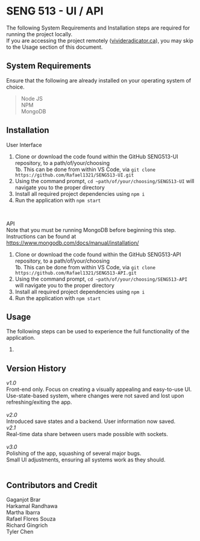 # SENG 513 - UI / API

The following System Requirements and Installation steps are required for running the project locally. </br>
If you are accessing the project remotely ([vivideradicator.ca](vivideradicator.ca)), you may skip to the Usage section of this document. </br>

## System Requirements
Ensure that the following are already installed on your operating system of choice. </br>
> Node JS </br>
> NPM </br>
> MongoDB

## Installation
User Interface
1. Clone or download the code found within the GitHub SENG513-UI repository, to a path/of/your/choosing </br>
1b. This can be done from within VS Code, via `git clone https://github.com/Rafael1321/SENG513-UI.git` </br>
2. Using the command prompt, `cd ~path/of/your/choosing/SENG513-UI` will navigate you to the proper directory </br>
3. Install all required project dependencies using `npm i` </br>
4. Run the application with `npm start` </br>
</br>

API <br>
Note that you must be running MongoDB before beginning this step. </br> 
Instructions can be found at https://www.mongodb.com/docs/manual/installation/ </br>
1. Clone or download the code found within the GitHub SENG513-API repository, to a path/of/your/choosing </br>
1b. This can be done from within VS Code, via `git clone https://github.com/Rafael1321/SENG513-API.git` </br>
2. Using the command prompt, `cd ~path/of/your/choosing/SENG513-API` will navigate you to the proper directory </br>
3. Install all required project dependencies using `npm i` </br>
4. Run the application with `npm start` </br> 

## Usage
The following steps can be used to experience the full functionality of the application. </br>

1. </br>


## Version History
*v1.0* </br>
Front-end only. Focus on creating a visually appealing and easy-to-use UI. </br>
Use-state-based system, where changes were not saved and lost upon refreshing/exiting the app. </br>
</br>
*v2.0* </br>
Introduced save states and a backend. User information now saved. </br>
*v2.1* </br>
Real-time data share between users made possible with sockets. </br>
</br>
*v3.0* </br>
Polishing of the app, squashing of several major bugs.  </br>
Small UI adjustments, ensuring all systems work as they should. </br>
</br>


## Contributors and Credit
Gaganjot Brar </br>
Harkamal Randhawa </br>
Martha Ibarra </br>
Rafael Flores Souza </br>
Richard Gingrich </br>
Tyler Chen 
